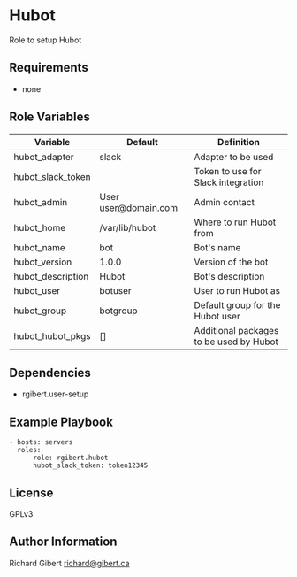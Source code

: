 Hubot
=====

Role to setup Hubot

Requirements
------------

- none

Role Variables
--------------

| Variable | Default | Definition |
|----------|---------|------------|
| hubot_adapter | slack | Adapter to be used |
| hubot_slack_token | | Token to use for Slack integration |
| hubot_admin | User <user@domain.com> | Admin contact |
| hubot_home | /var/lib/hubot | Where to run Hubot from |
| hubot_name | bot | Bot's name |
| hubot_version | 1.0.0 | Version of the bot |
| hubot_description | Hubot | Bot's description |
| hubot_user | botuser | User to run Hubot as |
| hubot_group | botgroup | Default group for the Hubot user |
| hubot_hubot_pkgs | [] | Additional packages to be used by Hubot |

Dependencies
------------

- rgibert.user-setup

Example Playbook
----------------

```
- hosts: servers
  roles:
    - role: rgibert.hubot
      hubot_slack_token: token12345
```

License
-------

GPLv3

Author Information
------------------

Richard Gibert
<richard@gibert.ca>
